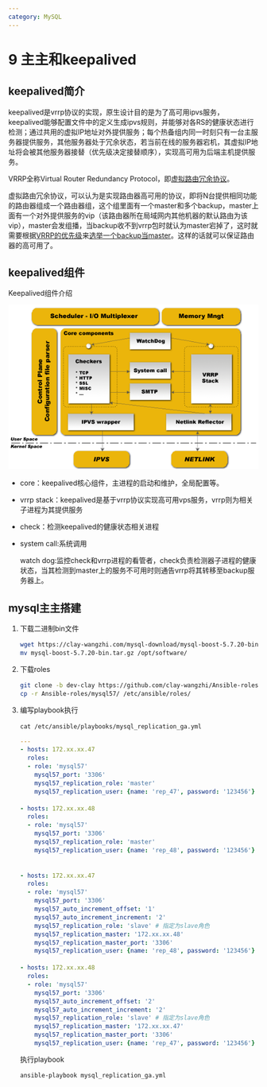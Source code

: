 ```yaml
---
category: MySQL
---
```

# 9 主主和keepalived

## keepalived简介

 keepalived是vrrp协议的实现，原生设计目的是为了高可用ipvs服务，keepalived能够配置文件中的定义生成ipvs规则，并能够对各RS的健康状态进行检测；通过共用的虚拟IP地址对外提供服务；每个热备组内同一时刻只有一台主服务器提供服务，其他服务器处于冗余状态，若当前在线的服务器宕机，其虚拟IP地址将会被其他服务器接替（优先级决定接替顺序），实现高可用为后端主机提供服务。

VRRP全称Virtual Router Redundancy Protocol，即[虚拟路由冗余协议](http://en.wikipedia.org/wiki/VRRP)。

虚拟路由冗余协议，可以认为是实现路由器高可用的协议，即将N台提供相同功能的路由器组成一个路由器组，这个组里面有一个master和多个backup，master上面有一个对外提供服务的vip（该路由器所在局域网内其他机器的默认路由为该vip），master会发组播，当backup收不到vrrp包时就认为master宕掉了，这时就需要根据[VRRP的优先级](http://tools.ietf.org/html/rfc5798#section-5.1)来[选举一个backup当master](http://en.wikipedia.org/wiki/Virtual_Router_Redundancy_Protocol#Elections_of_master_routers)。这样的话就可以保证路由器的高可用了。

## keepalived组件

  Keepalived组件介绍

![wKiom1gVgVqxP0nVAADi2pjRuog301.png](images/wKiom1gVgVqxP0nVAADi2pjRuog301.png)

* core：keepalived核心组件，主进程的启动和维护，全局配置等。

* vrrp stack：keepalived是基于vrrp协议实现高可用vps服务，vrrp则为相关子进程为其提供服务

* check：检测keepalived的健康状态相关进程 

* system call:系统调用

  watch dog:监控check和vrrp进程的看管者，check负责检测器子进程的健康状态，当其检测到master上的服务不可用时则通告vrrp将其转移至backup服务器上。

## mysql主主搭建

1. 下载二进制bin文件

   ```bash
   wget https://clay-wangzhi.com/mysql-download/mysql-boost-5.7.20-bin.tar.gz
   mv mysql-boost-5.7.20-bin.tar.gz /opt/software/
   ```

2. 下载roles

   ```bash
   git clone -b dev-clay https://github.com/clay-wangzhi/Ansible-roles.git
   cp -r Ansible-roles/mysql57/ /etc/ansible/roles/
   ```

3. 编写playbook执行

   `cat /etc/ansible/playbooks/mysql_replication_ga.yml`

   ```yaml
   ---
   - hosts: 172.xx.xx.47
     roles:
     - role: 'mysql57'
       mysql57_port: '3306'
       mysql57_replication_role: 'master'
       mysql57_replication_user: {name: 'rep_47', password: '123456'}
   
   - hosts: 172.xx.xx.48
     roles:
     - role: 'mysql57'
       mysql57_port: '3306'
       mysql57_replication_role: 'master'
       mysql57_replication_user: {name: 'rep_48', password: '123456'}
   
   
   - hosts: 172.xx.xx.47
     roles:
     - role: 'mysql57'
       mysql57_port: '3306'
       mysql57_auto_increment_offset: '1'
       mysql57_auto_increment_increment: '2'
       mysql57_replication_role: 'slave' # 指定为slave角色
       mysql57_replication_master: '172.xx.xx.48'
       mysql57_replication_master_port: '3306'
       mysql57_replication_user: {name: 'rep_48', password: '123456'}
   
   - hosts: 172.xx.xx.48
     roles:
     - role: 'mysql57'
       mysql57_port: '3306'
       mysql57_auto_increment_offset: '2'
       mysql57_auto_increment_increment: '2'
       mysql57_replication_role: 'slave' # 指定为slave角色
       mysql57_replication_master: '172.xx.xx.47'
       mysql57_replication_master_port: '3306'
       mysql57_replication_user: {name: 'rep_47', password: '123456'}
   ```

   执行playbook

   ```bash
   ansible-playbook mysql_replication_ga.yml
   ```

   



